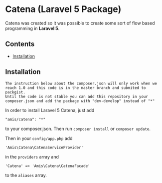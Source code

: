 # Catena (Laravel 5 Package)

Catena was created so it was possible to create some sort of flow based programming in **Laravel 5**.

## Contents

- [Installation](#installation)

## Installation

    The instruction below about the composer.json will only work when we reach 1.0 and this code is in the master branch and submited to packgist.
    Until the code is not stable you can add this repository in your composer.json and add the package with "dev-develop" instead of "*"

In order to install Laravel 5 Catena, just add 

    "amis/catena": "*"

to your composer.json. Then run `composer install` or `composer update`.

Then in your `config/app.php` add 

    'Amis\Catena\CatenaServiceProvider'
    
in the `providers` array and

    'Catena' => 'Amis\Catena\CatenaFacade'
    
to the `aliases` array.
